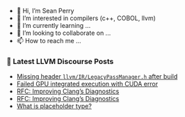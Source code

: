 - 👋 Hi, I’m Sean Perry
- 👀 I’m interested in compilers (c++, COBOL, llvm)
- 🌱 I’m currently learning ...
- 💞️ I’m looking to collaborate on ...
- 📫 How to reach me ...

<!---
s66perry/s66perry is a ✨ special ✨ repository because its `README.md` (this file) appears on your GitHub profile.
You can click the Preview link to take a look at your changes.
--->
### 📕 Latest LLVM Discourse Posts

<!-- DISCOURSE-LLVM:START -->
- [Missing header `llvm/IR/LegacyPassManager.h` after build](https://discourse.llvm.org/t/missing-header-llvm-ir-legacypassmanager-h-after-build/63197#post_1)
- [Failed GPU integrated execution with CUDA error](https://discourse.llvm.org/t/failed-gpu-integrated-execution-with-cuda-error/63072#post_4)
- [RFC: Improving Clang’s Diagnostics](https://discourse.llvm.org/t/rfc-improving-clang-s-diagnostics/62584?page=2#post_33)
- [RFC: Improving Clang’s Diagnostics](https://discourse.llvm.org/t/rfc-improving-clang-s-diagnostics/62584?page=2#post_32)
- [What is placeholder type?](https://discourse.llvm.org/t/what-is-placeholder-type/63162#post_3)
<!-- DISCOURSE-LLVM:END -->
